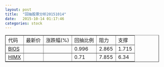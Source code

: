 ```yaml
---
layout: post
title:  "回抽股票分析20151014"
date:   2015-10-14 01:17:46
categories: stock
---
```

<script type="text/javascript">
var stockList = []
stockList.push('gb_bios');
stockList.push('gb_himx');
</script>
<table border="1">
 <tr>
 <td>代码</td>
 <td>最新价</td>
 <td>涨跌幅(%)</td>
 <td>回抽比例</td>
 <td>阻力</td>
 <td>支撑</td>
</tr>
  <tr id="bios">
  <td><a href="http://stock.finance.sina.com.cn/usstock/quotes/BIOS.html" target="_blank">BIOS</a></td><td></td><td></td><td>0.996</td><td>2.865</td><td>1.715</td></tr>
  <tr id="himx">
  <td><a href="http://stock.finance.sina.com.cn/usstock/quotes/HIMX.html" target="_blank">HIMX</a></td><td></td><td></td><td>0.71</td><td>7.855</td><td>6.34</td></tr>
</table>
